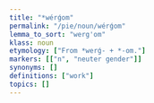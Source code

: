 ```yaml
---
title: "*wérǵom"
permalink: "/pie/noun/wérǵom"
lemma_to_sort: "werg'om"
klass: noun
etymology: ["From *werǵ- +‎ *-om."]
markers: [["n", "neuter gender"]]
synonyms: []
definitions: ["work"]
topics: []
---
```

